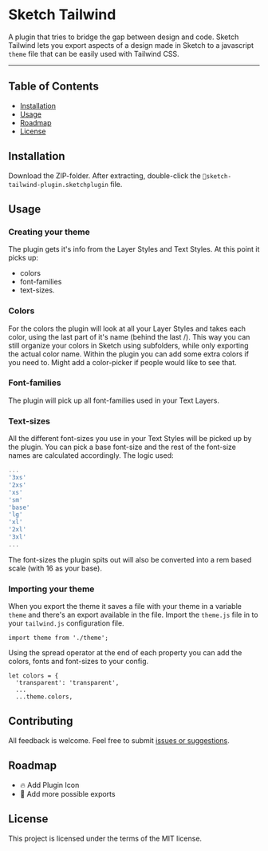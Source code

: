 # Sketch Tailwind

A plugin that tries to bridge the gap between design and code. Sketch Tailwind lets you export aspects of a design made in Sketch to a javascript `theme` file that can be easily used with Tailwind CSS.

--- 

## Table of Contents

- [Installation](#installation)
- [Usage](#usage)
- [Roadmap](#roadmap)
- [License](#license)

## Installation

Download the ZIP-folder. After extracting, double-click the `💎sketch-tailwind-plugin.sketchplugin` file. 

## Usage

### Creating your theme
The plugin gets it's info from the Layer Styles and Text Styles. At this point it picks up:
- colors
- font-families
- text-sizes. 

### Colors
For the colors the plugin will look at all your Layer Styles and takes each color, using the last part of it's name (behind the last /). This way you can still organize your colors in Sketch using subfolders, while only exporting the actual color name. Within the plugin you can add some extra colors if you need to. Might add a color-picker if people would like to see that.

### Font-families
The plugin will pick up all font-families used in your Text Layers.

### Text-sizes
All the different font-sizes you use in your Text Styles will be picked up by the plugin. You can pick a base font-size and the rest of the font-size names are calculated accordingly. The logic used:

```javascript
...
'3xs'
'2xs'
'xs'
'sm'
'base'
'lg'
'xl'
'2xl'
'3xl'
...
```
The font-sizes the plugin spits out will also be converted into a rem based scale (with 16 as your base).

### Importing your theme
When you export the theme it saves a file with your theme in a variable `theme` and there's an export available in the file.
Import the `theme.js` file in to your `tailwind.js` configuration file. 
```
import theme from './theme';
```
Using the spread operator at the end of each property you can add the colors, fonts and font-sizes to your config.
```
let colors = {
  'transparent': 'transparent',
  ...
  ...theme.colors,
```

## Contributing
All feedback is welcome. Feel free to submit [issues or suggestions](https://github.com/jan-dh/sketch-tailwind/issues).  

## Roadmap
- 🔥 Add Plugin Icon 
- 🚀 Add more possible exports

## License
This project is licensed under the terms of the MIT license.
